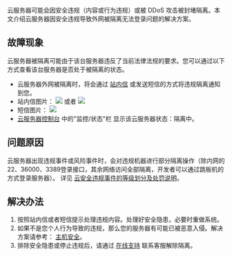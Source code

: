 云服务器可能会因安全违规（内容或行为违规）或被 DDoS 攻击被封堵隔离。本文介绍云服务器因安全违规导致外网被隔离无法登录问题的解决方案。

## 故障现象
云服务器被隔离可能由于该台服务器违反了当前法律法规的要求。您可以通过以下方式查看该台服务器是否处于被隔离的状态。
- 云服务器外网被隔离时，将会通过 [站内信](https://console.cloud.tencent.com/message) 或发送短信的方式将违规隔离通知到您。
 - 站内信图片：
![](//mc.qcloudimg.com/static/img/3c8ecd4ac301180e3632a25343be0697/image.png)
或者
![](//mc.qcloudimg.com/static/img/cd3fbf748d3ff61adf3d2198853d18de/image.png)
 - 短信图片：
![](//mc.qcloudimg.com/static/img/afaff154fa12695844055422f4f103e6/image.png)
- [云服务器控制台](https://console.cloud.tencent.com/cvm/index) 中的"监控/状态"栏 显示该云服务器状态：隔离中。


## 问题原因
云服务器出现违规事件或风险事件时，会对违规机器进行部分隔离操作（除内网的22、36000、3389登录接口，其余网络访问全部隔离，开发者可以通过跳板机的方式登录服务器）。
详见 [云安全违规事件的等级划分及处罚说明](https://cloud.tencent.com/document/product/301/2003)。

## 解决办法

 1. 按照站内信或者短信提示处理违规内容。处理好安全隐患，必要时重做系统。
 2. 如果不是您个人行为导致的违规，那么您的服务器有可能已被恶意入侵。解决方案请参考： [主机安全](https://cloud.tencent.com/document/product/296)。
 3. 排除安全隐患或停止违规后，请通过 [在线支持](https://cloud.tencent.com/online-service?from=doc_213
) 联系客服解除隔离。



